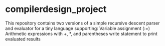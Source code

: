# compilerdesign_project
This repository contains two versions of a simple recursive descent parser and evaluator for a tiny language supporting:  Variable assignment (:=) Arithmetic expressions with +, *, and parentheses write statement to print evaluated results
